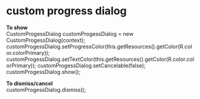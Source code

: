 # custom progress dialog

<b>To show</b><br/>
CustomProgessDialog customProgessDialog = new CustomProgessDialog(context);
customProgessDialog.setProgressColor(this.getResources().getColor(R.color.colorPrimary));
customProgessDialog.setTextColor(this.getResources().getColor(R.color.colorPrimary));
customProgessDialog.setCancelable(false);
customProgessDialog.show();

<b>To dismiss/cancel</b><br/>
customProgessDialog.dismiss();
